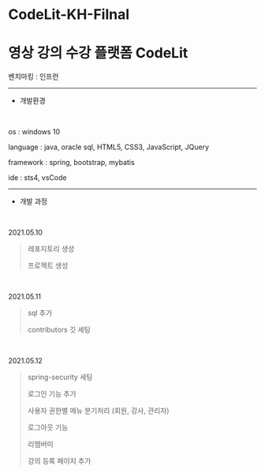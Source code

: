 # CodeLit-KH-Filnal



영상 강의 수강 플랫폼 CodeLit
==============================

벤치마킹 : 인프런


------------------------------------------
* 개발환경
<br/>

os : windows 10

language : java, oracle sql, HTML5, CSS3, JavaScript, JQuery

framework : spring, bootstrap, mybatis

ide : sts4, vsCode

------------------------------------------
* 개발 과정
<br/>

2021.05.10
> 레포지토리 생성
> 
> 프로젝트 생성
<br/>

2021.05.11
> sql 추가 
> 
> contributors 깃 세팅
<br/>

2021.05.12
> spring-security 세팅
>
> 로그인 기능 추가
>
> 사용자 권한별 메뉴 분기처리 (회원, 강사, 관리자)
> 
> 로그아웃 기능
> 
> 리멤버미
> 
> 강의 등록 페이지 추가
<br/>




